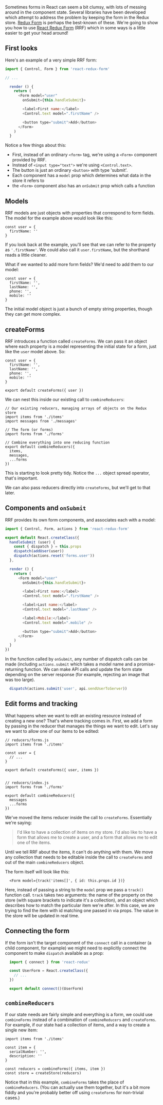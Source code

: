 Sometimes forms in React can seem a bit clumsy, with lots of messing around in the component state. Several libraries have been developed which attempt to address the problem by keeping the form in the Redux store. [Redux Form](http://redux-form.com/6.5.0/) is perhaps the best-known of these. We're going to show you how to use [React Redux Form](https://github.com/davidkpiano/react-redux-form) (RRF) which in some ways is a little easier to get your head around!


## First looks

Here's an example of a very simple RRF form:

```js
import { Control, Form } from 'react-redux-form'

// ...

  render () {
    return (
      <Form model="user"
        onSubmit={this.handleSubmit}>

        <label>First name:</label>
        <Control.text model=".firstName" />

        <button type="submit">Add</button>
      </Form>
    )
  }
```

Notice a few things about this:

 - First, instead of an ordinary `<form>` tag, we're using a `<Form>` component provided by RRF.
 - Instead of `<input type="text">` we're using `<Control.text>`.
 - The button is just an ordinary `<button>` with type 'submit'.
 - Each component has a `model` prop which determines what data in the store it refers to
 - the `<Form>` component also has an `onSubmit` prop which calls a function


## Models

RRF models are just objects with properties that correspond to form fields. The model for the example above would look like this:

```
const user = {
  firstName: ''
}
```

If you look back at the example, you'll see that we can refer to the property as `'.firstName'`. We could also call it `user.firstName`, but the shorthand reads a little cleaner.

What if we wanted to add more form fields? We'd need to add them to our model:

```
const user = {
  firstName: '',
  lastName: '',
  phone: '',
  mobile: ''
}
```

The initial model object is just a bunch of empty string properties, though they can get more complex. 


## createForms

RRF introduces a function called `createForms`. We can pass it an object where each property is a model representing the initial state for a form, just like the `user` model above. So:

```
const user = {
  firstName: '',
  lastName: '',
  phone: '',
  mobile: ''
}

export default createForms({ user })
```

We can nest this inside our existing call to `combineReducers`:

```
// Our existing reducers, managing arrays of objects on the Redux store
import items from './items'
import messages from './messages'

// The form (or forms)
import forms from './forms'

// Combine everything into one reducing function
export default combineReducers({
  items,
  messages,
  ...forms
})
```

This is starting to look pretty tidy. Notice the `...` object spread operator, that's important.

We can also pass reducers directly into `createForms`, but we'll get to that later.


## Components and `onSubmit`

RRF provides its own form components, and associates each with a model:

```js
import { Control, Form, actions } from 'react-redux-form'

export default React.createClass({
  handleSubmit (user) {
    const { dispatch } = this.props
    dispatch(addUser(user))
    dispatch(actions.reset('forms.user'))
  },

  render () {
    return (
      <Form model="user"
        onSubmit={this.handleSubmit}>

        <label>First name:</label>
        <Control.text model=".firstName" />

        <label>Last name:</label>
        <Control.text model=".lastName" />

        <label>Mobile:</label>
        <Control.text model=".mobile" />

        <button type="submit">Add</button>
      </Form>
    )
  }
})

```

In the function called by `onSubmit`, any number of dispatch calls can be made (including `actions.submit` which takes a model name and a promise-returning function. We can make API calls and update the form state depending on the server response (for example, rejecting an image that was too large).

```js
  dispatch(actions.submit('user', api.sendUserToServer))
```


## Edit forms and tracking

What happens when we want to edit an existing resource instead of creating a new one? That's where tracking comes in. First, we add a form by passing in the reducer that manages the things we want to edit. Let's say we want to allow one of our items to be edited:

```
// reducers/forms.js
import items from './items'

const user = {
  // ...
}

export default createForms({ user, items })


// reducers/index.js
import forms from './forms'

export default combineReducers({
  messages
  ...forms
})
```

We've moved the items reducer inside the call to `createForms`. Essentially we're saying:

> I'd like to have a collection of items on my store. I'd also like to have a form that allows me to create a user, and a form that allows me to edit one of the items.

Until we tell RRF about the items, it can't do anything with them. We move any collection that needs to be editable inside the call to `createForms` and out of the main `combineReducers` object.

The form itself will look like this:

```
  <Form model={track('items[]', { id: this.props.id })}
```

Here, instead of passing a string to the `model` prop we pass a `track()` function call. `track` takes two arguments: the name of the property on the store (with square brackets to indicate it's a collection), and an object which describes how to match the particular item we're after. In this case, we are trying to find the item with id matching one passed in via props. The value in the store will be updated in real time.


## Connecting the form

If the form isn't the target component of the `connect` call in a container (a child component, for example) we might need to explicitly connect the component to make `dispatch` available as a prop:

```js
  import { connect } from 'react-redux'

  const UserForm = React.createClass({
    // ...
  })

  export default connect()(UserForm)
```


## `combineReducers`

If our state needs are fairly simple and everything is a form, we could use `combineForms` instead of a combination of `combineReducers` and `createForms`. For example, if our state had a collection of items, and a way to create a single new item:

```
import items from './items'

const item = {
  serialNumber: '',
  description: ''
}

const reducers = combineForms({ items, item })
const store = createStore(reducers)
```

Notice that in this example, `combineForms` takes the place of `combineReducers`. (You can actually use them together, but it's a bit more fiddly and you're probably better off using `createForms` for non-trivial cases.)
